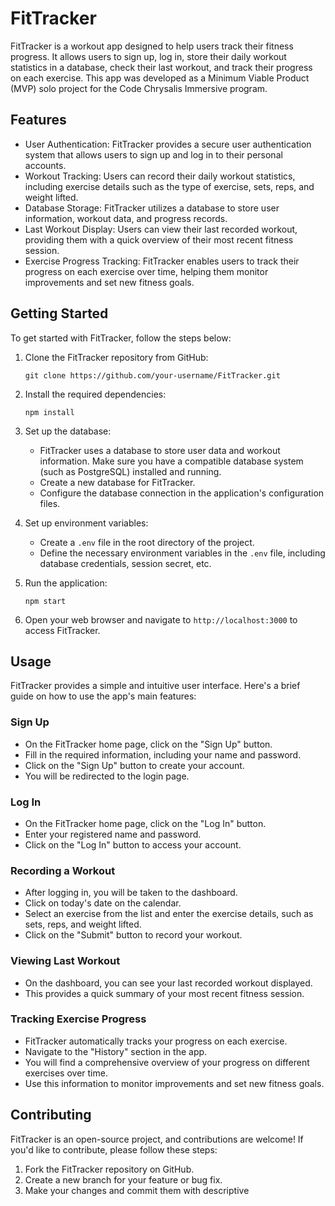 # FitTracker

FitTracker is a workout app designed to help users track their fitness progress. It allows users to sign up, log in, store their daily workout statistics in a database, check their last workout, and track their progress on each exercise. This app was developed as a Minimum Viable Product (MVP) solo project for the Code Chrysalis Immersive program.

## Features

- User Authentication: FitTracker provides a secure user authentication system that allows users to sign up and log in to their personal accounts.
- Workout Tracking: Users can record their daily workout statistics, including exercise details such as the type of exercise, sets, reps, and weight lifted.
- Database Storage: FitTracker utilizes a database to store user information, workout data, and progress records.
- Last Workout Display: Users can view their last recorded workout, providing them with a quick overview of their most recent fitness session.
- Exercise Progress Tracking: FitTracker enables users to track their progress on each exercise over time, helping them monitor improvements and set new fitness goals.

## Getting Started

To get started with FitTracker, follow the steps below:

1. Clone the FitTracker repository from GitHub:

   ```
   git clone https://github.com/your-username/FitTracker.git
   ```

2. Install the required dependencies:

   ```
   npm install
   ```

3. Set up the database:

   - FitTracker uses a database to store user data and workout information. Make sure you have a compatible database system (such as PostgreSQL) installed and running.
   - Create a new database for FitTracker.
   - Configure the database connection in the application's configuration files.

4. Set up environment variables:

   - Create a `.env` file in the root directory of the project.
   - Define the necessary environment variables in the `.env` file, including database credentials, session secret, etc.

5. Run the application:

   ```
   npm start
   ```

6. Open your web browser and navigate to `http://localhost:3000` to access FitTracker.

## Usage

FitTracker provides a simple and intuitive user interface. Here's a brief guide on how to use the app's main features:

### Sign Up

- On the FitTracker home page, click on the "Sign Up" button.
- Fill in the required information, including your name and password.
- Click on the "Sign Up" button to create your account.
- You will be redirected to the login page.

### Log In

- On the FitTracker home page, click on the "Log In" button.
- Enter your registered name and password.
- Click on the "Log In" button to access your account.

### Recording a Workout

- After logging in, you will be taken to the dashboard.
- Click on today's date on the calendar.
- Select an exercise from the list and enter the exercise details, such as sets, reps, and weight lifted.
- Click on the "Submit" button to record your workout.

### Viewing Last Workout

- On the dashboard, you can see your last recorded workout displayed.
- This provides a quick summary of your most recent fitness session.

### Tracking Exercise Progress

- FitTracker automatically tracks your progress on each exercise.
- Navigate to the "History" section in the app.
- You will find a comprehensive overview of your progress on different exercises over time.
- Use this information to monitor improvements and set new fitness goals.

## Contributing

FitTracker is an open-source project, and contributions are welcome! If you'd like to contribute, please follow these steps:

1. Fork the FitTracker repository on GitHub.
2. Create a new branch for your feature or bug fix.
3. Make your changes and commit them with descriptive

